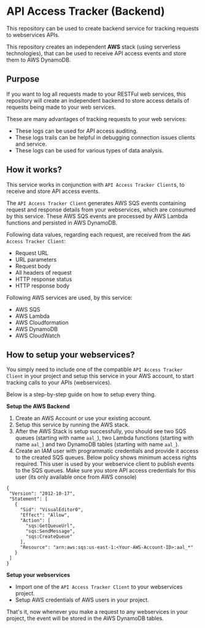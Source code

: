 # API Access Tracker (Backend)

This repository can be used to create backend service for tracking requests to webservices APIs. 

This repository creates an independent **AWS** stack (using serverless technologies), that can be used to receive API 
access events and store them to AWS DynamoDB.

## Purpose
If you want to log all requests made to your RESTFul web services, this repository will create an independent backend 
to store access details of requests being made to your web services.

These are many advantages of tracking requests to your web services:
* These logs can be used for API access auditing.
* These logs trails can be helpful in debugging connection issues clients and service.
* These logs can be used for various types of data analysis.

## How it works?
This service works in conjunction with `API Access Tracker Client`s, to receive and store API access events. 

The `API Access Tracker Client` generates AWS SQS events containing request and response details from your webservices, 
which are consumed by this service.
These AWS SQS events are processed by AWS Lambda functions and persisted in AWS DynamoDB.

Following data values, regarding each request, are received from the `AWS Access Tracker Client`:
* Request URL
* URL parameters
* Request body
* All headers of request
* HTTP response status
* HTTP response body

Following AWS services are used, by this service:
* AWS SQS
* AWS Lambda
* AWS Cloudformation
* AWS DynamoDB
* AWS CloudWatch

## How to setup your webservices?
You simply need to include one of the compatible `API Access Tracker Client` in your project and setup this service 
in your AWS account, to start tracking calls to your APIs (webservices).

Below is a step-by-step guide on how to setup every thing.

**Setup the AWS Backend**
1. Create an AWS Account or use your existing account.
2. Setup this service by running the AWS stack.
3. After the AWS Stack is setup successfully, you should see two SQS queues (starting with name `aal_`), 
two Lambda functions (starting with name `aal_`) and two DynamoDB tables (starting with name `aal_`).
4. Create an IAM user with programmatic credentials and provide it access to the created SQS queues. Below policy shows
 minimum access rights required. This user is used by your webservice client to publish events to the SQS queues. 
 Make sure you store API access credentials for this user (its only available once from AWS console) 
 ```$xslt
{
  "Version": "2012-10-17",
  "Statement": [
    {
      "Sid": "VisualEditor0",
      "Effect": "Allow",
      "Action": [
        "sqs:GetQueueUrl",
        "sqs:SendMessage",
        "sqs:CreateQueue"
      ],
      "Resource": "arn:aws:sqs:us-east-1:<Your-AWS-Account-ID>:aal_*"
    }
  ]
}
```

**Setup your webservices**
* Import one of the `API Access Tracker Client` to your webservices project.
* Setup AWS credentials of AWS users in your project.

That's it, now whenever you make a request to any webservices in your project, the event will be stored in the AWS DynamoDB tables.